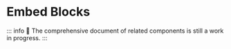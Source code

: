 # Embed Blocks

::: info
🚧 The comprehensive document of related components is still a work in progress.
:::
